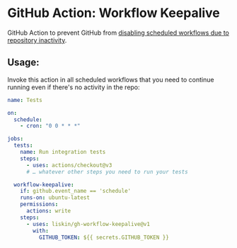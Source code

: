 # GitHub Action: Workflow Keepalive

GitHub Action to prevent GitHub from [disabling scheduled workflows due to
repository inactivity][1].

[1]: https://docs.github.com/en/actions/learn-github-actions/usage-limits-billing-and-administration#disabling-and-enabling-workflows

## Usage:

Invoke this action in all scheduled workflows that you need to continue
running even if there's no activity in the repo:

```yaml
name: Tests

on:
  schedule:
    - cron: "0 0 * * *"

jobs:
  tests:
    name: Run integration tests
    steps:
      - uses: actions/checkout@v3
      # … whatever other steps you need to run your tests

  workflow-keepalive:
    if: github.event_name == 'schedule'
    runs-on: ubuntu-latest
    permissions:
      actions: write
    steps:
      - uses: liskin/gh-workflow-keepalive@v1
        with:
          GITHUB_TOKEN: ${{ secrets.GITHUB_TOKEN }}
```
